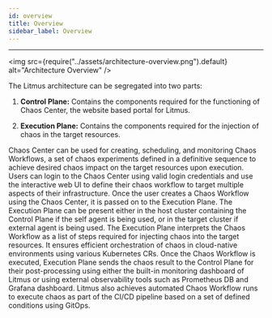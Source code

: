 ```yaml
---
id: overview
title: Overview
sidebar_label: Overview
---
```


---
<img src={require("../assets/architecture-overview.png").default} alt="Architecture Overview" />

The Litmus architecture can be segregated into two parts:

1. **Control Plane:** Contains the components required for the functioning of Chaos Center, the website based portal for Litmus.

2. **Execution Plane:** Contains the components required for the injection of chaos in the target resources.

Chaos Center can be used for creating, scheduling, and monitoring Chaos Workflows, a set of chaos experiments defined in a definitive sequence to achieve desired chaos impact on the target resources upon execution. Users can login to the Chaos Center using valid login credentials and use the interactive web UI to define their chaos workflow to target multiple aspects of their infrastructure. Once the user creates a Chaos Workflow using the Chaos Center, it is passed on to the Execution Plane. The Execution Plane can be present either in the host cluster containing the Control Plane if the self agent is being used, or in the target cluster if external agent is being used. The Execution Plane interprets the Chaos Workflow as a list of steps required for injecting chaos into the target resources. It ensures efficient orchestration of chaos in cloud-native environments using various Kubernetes CRs. Once the Chaos Workflow is executed, Execution Plane sends the chaos result to the Control Plane for their post-processing using either the built-in monitoring dashboard of Litmus or using external observability tools such as Prometheus DB and Grafana dashboard. Litmus also achieves automated Chaos Workflow runs to execute chaos as part of the CI/CD pipeline based on a set of defined conditions using GitOps. 